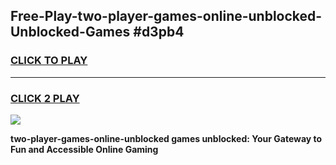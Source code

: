 
## Free-Play-two-player-games-online-unblocked-Unblocked-Games #d3pb4
<h3>
<a href="https://news.freeplayer.one?title=two-player-games-online-unblocked&ref=8M">CLICK TO PLAY</a></h3>
<hr>

<h3>
<a href="https://news.freeplayer.one?title=two-player-games-online-unblocked&ref=8M">CLICK 2 PLAY</a>
  
</h3>

<a href="https://news.freeplayer.one?title=two-player-games-online-unblocked&ref=8M"><img src="https://clearcache.store/games.png"></a>


**two-player-games-online-unblocked games unblocked: Your Gateway to Fun and Accessible Online Gaming**
